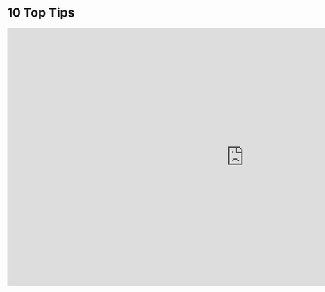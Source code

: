 <h1>10 Top Tips</h1>

<iframe src="https://h5p.org/h5p/embed/683820" width="1090" height="594" frameborder="0" allowfullscreen="allowfullscreen"></iframe><script src="https://h5p.org/sites/all/modules/h5p/library/js/h5p-resizer.js" charset="UTF-8"></script>

